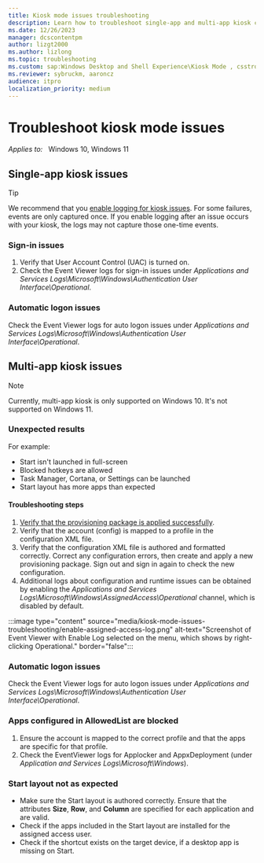 ```yaml
---
title: Kiosk mode issues troubleshooting
description: Learn how to troubleshoot single-app and multi-app kiosk configurations, as well as common problems like sign-in issues.
ms.date: 12/26/2023
manager: dcscontentpm
author: lizgt2000
ms.author: lizlong
ms.topic: troubleshooting
ms.custom: sap:Windows Desktop and Shell Experience\Kiosk Mode , csstroubleshoot
ms.reviewer: sybruckm, aaroncz
audience: itpro
localization_priority: medium
---
```

# Troubleshoot kiosk mode issues

_Applies to:_ &nbsp; Windows 10, Windows 11

## Single-app kiosk issues

> [!TIP]
> We recommend that you [enable logging for kiosk issues](/windows/configuration/assigned-access/recommendations#troubleshooting-and-logs). For some failures, events are only captured once. If you enable logging after an issue occurs with your kiosk, the logs may not capture those one-time events.

### Sign-in issues

1. Verify that User Account Control (UAC) is turned on.
2. Check the Event Viewer logs for sign-in issues under *Applications and Services Logs\\Microsoft\\Windows\\Authentication User Interface\\Operational*.

### Automatic logon issues

Check the Event Viewer logs for auto logon issues under *Applications and Services Logs\\Microsoft\\Windows\\Authentication User Interface\\Operational*.

## Multi-app kiosk issues

> [!NOTE]
> Currently, multi-app kiosk is only supported on Windows 10. It's not supported on Windows 11.

### Unexpected results

For example:

- Start isn't launched in full-screen
- Blocked hotkeys are allowed
- Task Manager, Cortana, or Settings can be launched
- Start layout has more apps than expected

#### Troubleshooting steps

1. [Verify that the provisioning package is applied successfully](/windows/configuration/kiosk-validate).
2. Verify that the account (config) is mapped to a profile in the configuration XML file.
3. Verify that the configuration XML file is authored and formatted correctly. Correct any configuration errors, then create and apply a new provisioning package. Sign out and sign in again to check the new configuration.
4. Additional logs about configuration and runtime issues can be obtained by enabling the *Applications and Services Logs\\Microsoft\\Windows\\AssignedAccess\\Operational* channel, which is disabled by default.

:::image type="content" source="media/kiosk-mode-issues-troubleshooting/enable-assigned-access-log.png" alt-text="Screenshot of Event Viewer with Enable Log selected on the menu, which shows by right-clicking Operational." border="false":::

### Automatic logon issues

Check the Event Viewer logs for auto logon issues under *Applications and Services Logs\\Microsoft\\Windows\\Authentication User Interface\\Operational*.

### Apps configured in AllowedList are blocked

1. Ensure the account is mapped to the correct profile and that the apps are specific for that profile.
2. Check the EventViewer logs for Applocker and AppxDeployment (under *Application and Services Logs\\Microsoft\\Windows*).

### Start layout not as expected

- Make sure the Start layout is authored correctly. Ensure that the attributes **Size**, **Row**, and **Column** are specified for each application and are valid.
- Check if the apps included in the Start layout are installed for the assigned access user.
- Check if the shortcut exists on the target device, if a desktop app is missing on Start.

